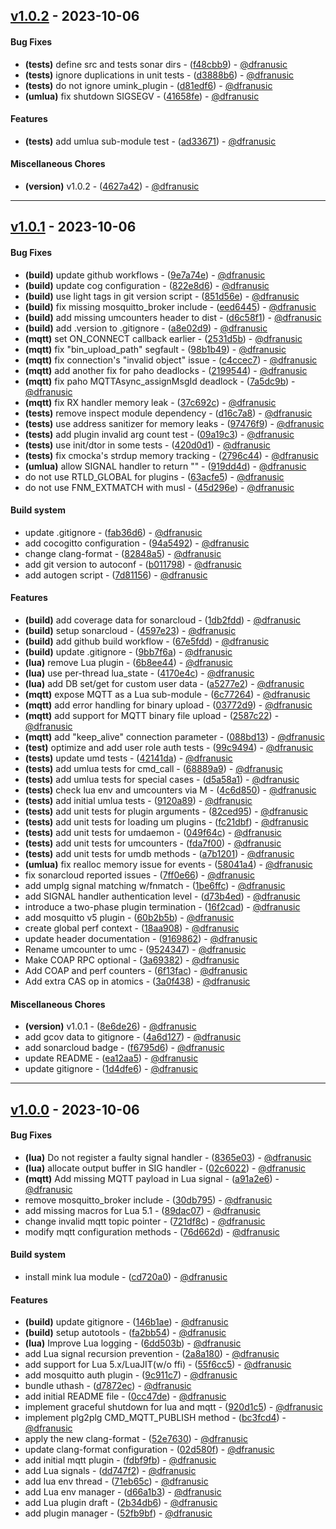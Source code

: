 ## [v1.0.2](https://github.com/link-mink/umink-core/compare/v1.0.1..v1.0.2) - 2023-10-06
#### Bug Fixes
- **(tests)** define src and tests sonar dirs - ([f48cbb9](https://github.com/link-mink/umink-core/commit/f48cbb93a624352ecf4efb19c1d407f5fc6ac6ba)) - [@dfranusic](https://github.com/dfranusic)
- **(tests)** ignore duplications in unit tests - ([d3888b6](https://github.com/link-mink/umink-core/commit/d3888b6b80885edd5f2c4cd591dbef0fc5ae2fd7)) - [@dfranusic](https://github.com/dfranusic)
- **(tests)** do not ignore umink_plugin - ([d81edf6](https://github.com/link-mink/umink-core/commit/d81edf600118bd4a484bcd4dc898fd00b4c89f8b)) - [@dfranusic](https://github.com/dfranusic)
- **(umlua)** fix shutdown SIGSEGV - ([41658fe](https://github.com/link-mink/umink-core/commit/41658fe4a157cac6f5857b11a4def7074e9da6a1)) - [@dfranusic](https://github.com/dfranusic)
#### Features
- **(tests)** add umlua sub-module test - ([ad33671](https://github.com/link-mink/umink-core/commit/ad33671fe1cd6e39a6153bb87b81e51582b1ffca)) - [@dfranusic](https://github.com/dfranusic)
#### Miscellaneous Chores
- **(version)** v1.0.2 - ([4627a42](https://github.com/link-mink/umink-core/commit/4627a425fe3f18d951e65a9ec726453242d3a210)) - [@dfranusic](https://github.com/dfranusic)

- - -

## [v1.0.1](https://github.com/link-mink/umink-core/compare/v1.0.0..v1.0.1) - 2023-10-06
#### Bug Fixes
- **(build)** update github workflows - ([9e7a74e](https://github.com/link-mink/umink-core/commit/9e7a74e239949d42fe418f6b1a624121623e51d5)) - [@dfranusic](https://github.com/dfranusic)
- **(build)** update cog configuration - ([822e8d6](https://github.com/link-mink/umink-core/commit/822e8d615bbf3ae5c70da8fe5bcb2dc58c5d66c3)) - [@dfranusic](https://github.com/dfranusic)
- **(build)** use light tags in git version script - ([851d56e](https://github.com/link-mink/umink-core/commit/851d56eb705ef294b0e9d6cfbb1bf1b49bca6614)) - [@dfranusic](https://github.com/dfranusic)
- **(build)** fix missing mosquitto_broker include - ([eed6445](https://github.com/link-mink/umink-core/commit/eed6445ed7ba0af0ddd7ef37e805cfdf22403f54)) - [@dfranusic](https://github.com/dfranusic)
- **(build)** add missing umcounters header to dist - ([d6c58f1](https://github.com/link-mink/umink-core/commit/d6c58f1dbfb16f344ed06ef948cfa2db894613c4)) - [@dfranusic](https://github.com/dfranusic)
- **(build)** add .version to .gitignore - ([a8e02d9](https://github.com/link-mink/umink-core/commit/a8e02d9c6cfbbaa92d8331b49950cc7db21f0460)) - [@dfranusic](https://github.com/dfranusic)
- **(mqtt)** set ON_CONNECT callback earlier - ([2531d5b](https://github.com/link-mink/umink-core/commit/2531d5b416a13ead8958fbdbcf38f666edae45ca)) - [@dfranusic](https://github.com/dfranusic)
- **(mqtt)** fix "bin_upload_path" segfault - ([98b1b49](https://github.com/link-mink/umink-core/commit/98b1b4900080eebf8cbca3c27b6557dcfc2cd1c5)) - [@dfranusic](https://github.com/dfranusic)
- **(mqtt)** fix connection's "invalid object" issue - ([c4ccec7](https://github.com/link-mink/umink-core/commit/c4ccec7e2b088ca7e1f7b511e84d8c183024dc8d)) - [@dfranusic](https://github.com/dfranusic)
- **(mqtt)** add another fix for paho deadlocks - ([2199544](https://github.com/link-mink/umink-core/commit/2199544e68929726a7746f9f794c7775b1f8dab0)) - [@dfranusic](https://github.com/dfranusic)
- **(mqtt)** fix paho MQTTAsync_assignMsgId deadlock - ([7a5dc9b](https://github.com/link-mink/umink-core/commit/7a5dc9bb8a96b1cd7549d674a1bc7a1514cfe938)) - [@dfranusic](https://github.com/dfranusic)
- **(mqtt)** fix RX handler memory leak - ([37c692c](https://github.com/link-mink/umink-core/commit/37c692c70c592d639ca79fda587ba6ebdb42adfd)) - [@dfranusic](https://github.com/dfranusic)
- **(tests)** remove inspect module dependency - ([d16c7a8](https://github.com/link-mink/umink-core/commit/d16c7a8aeea4a258041c70cf6d8df670adf84527)) - [@dfranusic](https://github.com/dfranusic)
- **(tests)** use address sanitizer for memory leaks - ([97476f9](https://github.com/link-mink/umink-core/commit/97476f916928781a820d51f513c430adcb86f7ae)) - [@dfranusic](https://github.com/dfranusic)
- **(tests)** add plugin invalid arg count test - ([09a19c3](https://github.com/link-mink/umink-core/commit/09a19c34dbf9c417408d08a55ffa367d819c7c29)) - [@dfranusic](https://github.com/dfranusic)
- **(tests)** use init/dtor in some tests - ([420d0d1](https://github.com/link-mink/umink-core/commit/420d0d14a69f88fabf04c75028d27415466d4d06)) - [@dfranusic](https://github.com/dfranusic)
- **(tests)** fix cmocka's strdup memory tracking - ([2796c44](https://github.com/link-mink/umink-core/commit/2796c44fcc5664e765c53746358336b80ac93603)) - [@dfranusic](https://github.com/dfranusic)
- **(umlua)** allow SIGNAL handler to return "" - ([919dd4d](https://github.com/link-mink/umink-core/commit/919dd4d9da7f6ab1fa5149f5e41d37cfe39f80cd)) - [@dfranusic](https://github.com/dfranusic)
- do not use RTLD_GLOBAL for plugins - ([63acfe5](https://github.com/link-mink/umink-core/commit/63acfe56bd9312794a1e8bc760b1cacc4372a9ef)) - [@dfranusic](https://github.com/dfranusic)
- do not use FNM_EXTMATCH with musl - ([45d296e](https://github.com/link-mink/umink-core/commit/45d296e23a274ed83de32d06532108e74ba52c82)) - [@dfranusic](https://github.com/dfranusic)
#### Build system
- update .gitignore - ([fab36d6](https://github.com/link-mink/umink-core/commit/fab36d6159a14df7222e5c9e4a918a6e17b02c3c)) - [@dfranusic](https://github.com/dfranusic)
- add cocogitto configuration - ([94a5492](https://github.com/link-mink/umink-core/commit/94a54927aba84dd39e350163a901f7a5580a96a4)) - [@dfranusic](https://github.com/dfranusic)
- change clang-format - ([82848a5](https://github.com/link-mink/umink-core/commit/82848a5cd02fc5bb9612ed7a4a64c10b9efba72e)) - [@dfranusic](https://github.com/dfranusic)
- add git version to autoconf - ([b011798](https://github.com/link-mink/umink-core/commit/b0117987ed75353fd3de1904b71ac1c56a11b78a)) - [@dfranusic](https://github.com/dfranusic)
- add autogen script - ([7d81156](https://github.com/link-mink/umink-core/commit/7d81156484fbe312e53ba8d18f3f31b2806a0c71)) - [@dfranusic](https://github.com/dfranusic)
#### Features
- **(build)** add coverage data for sonarcloud - ([1db2fdd](https://github.com/link-mink/umink-core/commit/1db2fdd9e9c78a9e65350fc0cf206bd50a41faf8)) - [@dfranusic](https://github.com/dfranusic)
- **(build)** setup sonarcloud - ([4597e23](https://github.com/link-mink/umink-core/commit/4597e23cb9753ede80d483adb4055a57426d8a98)) - [@dfranusic](https://github.com/dfranusic)
- **(build)** add github build workflow - ([67e5fdd](https://github.com/link-mink/umink-core/commit/67e5fdd2bb34de6fd0e44ae7817b59c1442f9df8)) - [@dfranusic](https://github.com/dfranusic)
- **(build)** update .gitignore - ([9bb7f6a](https://github.com/link-mink/umink-core/commit/9bb7f6a2b4b18c21aee6ea40ae6949fbdf61aa64)) - [@dfranusic](https://github.com/dfranusic)
- **(lua)** remove Lua plugin - ([6b8ee44](https://github.com/link-mink/umink-core/commit/6b8ee4433ce660dae5c28e49bc17fed732158d0b)) - [@dfranusic](https://github.com/dfranusic)
- **(lua)** use per-thread lua_state - ([4170e4c](https://github.com/link-mink/umink-core/commit/4170e4c5aacb268618401bede8e75db25c1e210d)) - [@dfranusic](https://github.com/dfranusic)
- **(lua)** add DB set/get for custom user data - ([a5277e2](https://github.com/link-mink/umink-core/commit/a5277e2efb1b67d38c58d98ffc0499b0c124ff90)) - [@dfranusic](https://github.com/dfranusic)
- **(mqtt)** expose MQTT as a Lua sub-module - ([6c77264](https://github.com/link-mink/umink-core/commit/6c77264ca183847d33254ae3eca3a46bd86ea872)) - [@dfranusic](https://github.com/dfranusic)
- **(mqtt)** add error handling for binary upload - ([03772d9](https://github.com/link-mink/umink-core/commit/03772d9cfd60eb8f3d8e027b9ffc0f5e375ca93f)) - [@dfranusic](https://github.com/dfranusic)
- **(mqtt)** add support for MQTT binary file upload - ([2587c22](https://github.com/link-mink/umink-core/commit/2587c22c913f4a1cde9f942e82791bd0c146c708)) - [@dfranusic](https://github.com/dfranusic)
- **(mqtt)** add "keep_alive" connection parameter - ([088bd13](https://github.com/link-mink/umink-core/commit/088bd1399b5d86a055b43dc859c36e72c92748ed)) - [@dfranusic](https://github.com/dfranusic)
- **(test)** optimize and add user role auth tests - ([99c9494](https://github.com/link-mink/umink-core/commit/99c9494c8c1f91afab0e36a3632a7b06014ee7c3)) - [@dfranusic](https://github.com/dfranusic)
- **(tests)** update umd tests - ([42141da](https://github.com/link-mink/umink-core/commit/42141dae9be4481ecfe156117e494a80891eedfa)) - [@dfranusic](https://github.com/dfranusic)
- **(tests)** add umlua tests for cmd_call - ([68889a9](https://github.com/link-mink/umink-core/commit/68889a90e1e1dcbd3baa7c40fb9699ecd58db44a)) - [@dfranusic](https://github.com/dfranusic)
- **(tests)** add umlua tests for special cases - ([d5a58a1](https://github.com/link-mink/umink-core/commit/d5a58a150890d398c14cb33fd75a58cf02fa29d6)) - [@dfranusic](https://github.com/dfranusic)
- **(tests)** check lua env and umcounters via M - ([4c6d850](https://github.com/link-mink/umink-core/commit/4c6d85060edcaf61e5f1a736499c076f39b998b0)) - [@dfranusic](https://github.com/dfranusic)
- **(tests)** add initial umlua tests - ([9120a89](https://github.com/link-mink/umink-core/commit/9120a89df32dc0d32c6f0c667b6fcec54b1a72ec)) - [@dfranusic](https://github.com/dfranusic)
- **(tests)** add unit tests for plugin arguments - ([82ced95](https://github.com/link-mink/umink-core/commit/82ced95e6fcd553228da8bd795069471c1b53e5e)) - [@dfranusic](https://github.com/dfranusic)
- **(tests)** add unit tests for loading um plugins - ([fc21dbf](https://github.com/link-mink/umink-core/commit/fc21dbfa08daeb39c784151a535ce726a3ec6924)) - [@dfranusic](https://github.com/dfranusic)
- **(tests)** add unit tests for umdaemon - ([049f64c](https://github.com/link-mink/umink-core/commit/049f64c6046b3e053712911300779ab43e8d86ef)) - [@dfranusic](https://github.com/dfranusic)
- **(tests)** add unit tests for umcounters - ([fda7f00](https://github.com/link-mink/umink-core/commit/fda7f005ff94015eeb2c0028c5d9eeef88369f09)) - [@dfranusic](https://github.com/dfranusic)
- **(tests)** add unit tests for umdb methods - ([a7b1201](https://github.com/link-mink/umink-core/commit/a7b120110e2200fbc3a3a237da907c1102a85a71)) - [@dfranusic](https://github.com/dfranusic)
- **(umlua)** fix realloc memory issue for events - ([58041a4](https://github.com/link-mink/umink-core/commit/58041a45b306f81e772fed6276bee80beaef2266)) - [@dfranusic](https://github.com/dfranusic)
- fix sonarcloud reported issues - ([7ff0e66](https://github.com/link-mink/umink-core/commit/7ff0e66623a5372c2205bce1386a90589be42838)) - [@dfranusic](https://github.com/dfranusic)
- add umplg signal matching w/fnmatch - ([1be6ffc](https://github.com/link-mink/umink-core/commit/1be6ffc98fc2e9f77c1e913de81470624f66eba4)) - [@dfranusic](https://github.com/dfranusic)
- add SIGNAL handler authentication level - ([d73b4ed](https://github.com/link-mink/umink-core/commit/d73b4ed90c81bddf64e58304e87aedc9a5457ea4)) - [@dfranusic](https://github.com/dfranusic)
- introduce a two-phase plugin termination - ([16f2cad](https://github.com/link-mink/umink-core/commit/16f2cad2b03828c01b50550548c21fddffc419ed)) - [@dfranusic](https://github.com/dfranusic)
- add mosquitto v5 plugin - ([60b2b5b](https://github.com/link-mink/umink-core/commit/60b2b5bf955500950d1cc04bfdc85c653a749d2b)) - [@dfranusic](https://github.com/dfranusic)
- create global perf context - ([18aa908](https://github.com/link-mink/umink-core/commit/18aa908e213438c72c082a2921463c79d60089d2)) - [@dfranusic](https://github.com/dfranusic)
- update header documentation - ([9169862](https://github.com/link-mink/umink-core/commit/91698628396edca17caa33abc1ee49414a6e5ee9)) - [@dfranusic](https://github.com/dfranusic)
- Rename umcounter to umc - ([9524347](https://github.com/link-mink/umink-core/commit/9524347f023b40a30a1482d509a8b399d1d9d062)) - [@dfranusic](https://github.com/dfranusic)
- Make COAP RPC optional - ([3a69382](https://github.com/link-mink/umink-core/commit/3a693825d147243bbc895d8a8be60fc3bb826730)) - [@dfranusic](https://github.com/dfranusic)
- Add COAP and perf counters - ([6f13fac](https://github.com/link-mink/umink-core/commit/6f13faca68b9a862bbfa201475595e6270661eac)) - [@dfranusic](https://github.com/dfranusic)
- Add extra CAS op in atomics - ([3a0f438](https://github.com/link-mink/umink-core/commit/3a0f438f0bebbeaffbcace904d18229ac63d6f74)) - [@dfranusic](https://github.com/dfranusic)
#### Miscellaneous Chores
- **(version)** v1.0.1 - ([8e6de26](https://github.com/link-mink/umink-core/commit/8e6de26ad196bcc2f968c06484adc9d3727c48bd)) - [@dfranusic](https://github.com/dfranusic)
- add gcov data to gitignore - ([4a6d127](https://github.com/link-mink/umink-core/commit/4a6d1274fc639fdb35831d0a4898132ba1937013)) - [@dfranusic](https://github.com/dfranusic)
- add sonarcloud badge - ([f6795d6](https://github.com/link-mink/umink-core/commit/f6795d63d4e6d43fa118045e2953ed28d23afe09)) - [@dfranusic](https://github.com/dfranusic)
- update README - ([ea12aa5](https://github.com/link-mink/umink-core/commit/ea12aa5fbe470b2875b07ab4d7e8d381f7a26197)) - [@dfranusic](https://github.com/dfranusic)
- update gitignore - ([1d4dfe6](https://github.com/link-mink/umink-core/commit/1d4dfe62221c5a45a272433f876fc0de493b3530)) - [@dfranusic](https://github.com/dfranusic)

- - -

## [v1.0.0](https://github.com/link-mink/umink-core/compare/09fc3796a6b10118c04f52f82a2658d4810cf0b5..v1.0.0) - 2023-10-06
#### Bug Fixes
- **(lua)** Do not register a faulty signal handler - ([8365e03](https://github.com/link-mink/umink-core/commit/8365e032f19bfead2cdb3aff5d98a2963b604cee)) - [@dfranusic](https://github.com/dfranusic)
- **(lua)** allocate output buffer in SIG handler - ([02c6022](https://github.com/link-mink/umink-core/commit/02c602294aacffe1f127675271ec32ebaf127e8d)) - [@dfranusic](https://github.com/dfranusic)
- **(mqtt)** Add missing MQTT payload in Lua signal - ([a91a2e6](https://github.com/link-mink/umink-core/commit/a91a2e651e43c0b65c5657b2c89218820b52c88e)) - [@dfranusic](https://github.com/dfranusic)
- remove mosquitto_broker include - ([30db795](https://github.com/link-mink/umink-core/commit/30db795a8741d06e263750a474c0dd7d5ccc818e)) - [@dfranusic](https://github.com/dfranusic)
- add missing macros for Lua 5.1 - ([89dac07](https://github.com/link-mink/umink-core/commit/89dac07c42a9570a851be0136307f6512a4f0aec)) - [@dfranusic](https://github.com/dfranusic)
- change invalid mqtt topic pointer - ([721df8c](https://github.com/link-mink/umink-core/commit/721df8cde34a8f72563a5aa5546f1e78b3696f3c)) - [@dfranusic](https://github.com/dfranusic)
- modify mqtt configuration methods - ([76d662d](https://github.com/link-mink/umink-core/commit/76d662d3ef069a698b749c8a318311d49c6990b8)) - [@dfranusic](https://github.com/dfranusic)
#### Build system
- install mink lua module - ([cd720a0](https://github.com/link-mink/umink-core/commit/cd720a077d3e14e6c23fc0528de25c4048b39fc2)) - [@dfranusic](https://github.com/dfranusic)
#### Features
- **(build)** update gitignore - ([146b1ae](https://github.com/link-mink/umink-core/commit/146b1aea1a4450aa44af82cbeaa90cdba1bb2a4c)) - [@dfranusic](https://github.com/dfranusic)
- **(build)** setup autotools - ([fa2bb54](https://github.com/link-mink/umink-core/commit/fa2bb5469618737e26365cdd3a5484162201501a)) - [@dfranusic](https://github.com/dfranusic)
- **(lua)** Improve Lua logging - ([6dd503b](https://github.com/link-mink/umink-core/commit/6dd503b7e567a8fc1cb3956b77617384249b52f7)) - [@dfranusic](https://github.com/dfranusic)
- add Lua signal recursion prevention - ([2a8a180](https://github.com/link-mink/umink-core/commit/2a8a18008a55f72ab1ab58ac76acf78dec39d99e)) - [@dfranusic](https://github.com/dfranusic)
- add support for Lua 5.x/LuaJIT(w/o ffi) - ([55f6cc5](https://github.com/link-mink/umink-core/commit/55f6cc5f0c6b2e0505991467e453513d076d9fed)) - [@dfranusic](https://github.com/dfranusic)
- add mosquitto auth plugin - ([9c911c7](https://github.com/link-mink/umink-core/commit/9c911c724a73fbcfdf616cfd59827c4ec69534f8)) - [@dfranusic](https://github.com/dfranusic)
- bundle uthash - ([d7872ec](https://github.com/link-mink/umink-core/commit/d7872ec2963fe3b4ea1a0c4c0c7e8269edabca06)) - [@dfranusic](https://github.com/dfranusic)
- add initial README file - ([0cc47de](https://github.com/link-mink/umink-core/commit/0cc47de010b1acaae75a10450208cc08739f2d5a)) - [@dfranusic](https://github.com/dfranusic)
- implement graceful shutdown for lua and mqtt - ([920d1c5](https://github.com/link-mink/umink-core/commit/920d1c524dcd99f792b63cde72a6ff563e9bd072)) - [@dfranusic](https://github.com/dfranusic)
- implement plg2plg CMD_MQTT_PUBLISH method - ([bc3fcd4](https://github.com/link-mink/umink-core/commit/bc3fcd4b4ef2f181547ccd0d35bf7263a332dc85)) - [@dfranusic](https://github.com/dfranusic)
- apply the new clang-format - ([52e7630](https://github.com/link-mink/umink-core/commit/52e76304aa4c3b18d2c61a2eaa55ff28b7f2dd4d)) - [@dfranusic](https://github.com/dfranusic)
- update clang-format configuration - ([02d580f](https://github.com/link-mink/umink-core/commit/02d580fecd68f75581252a676e61bc531b21d6e5)) - [@dfranusic](https://github.com/dfranusic)
- add initial mqtt plugin - ([fdbf9fb](https://github.com/link-mink/umink-core/commit/fdbf9fb9e5b4927f394d34170be45aa8bfe8f7b1)) - [@dfranusic](https://github.com/dfranusic)
- add Lua signals - ([dd747f2](https://github.com/link-mink/umink-core/commit/dd747f21cfff73c65ffbd2916b153b9162db8e35)) - [@dfranusic](https://github.com/dfranusic)
- add lua env thread - ([71eb65c](https://github.com/link-mink/umink-core/commit/71eb65cf76edea7d237824654e5943e13c1011de)) - [@dfranusic](https://github.com/dfranusic)
- add Lua env manager - ([d66a1b3](https://github.com/link-mink/umink-core/commit/d66a1b360752f39c5ed66c7a484af9993ea9a825)) - [@dfranusic](https://github.com/dfranusic)
- add Lua plugin draft - ([2b34db6](https://github.com/link-mink/umink-core/commit/2b34db6aafe100182a59634aca2be52ed24255eb)) - [@dfranusic](https://github.com/dfranusic)
- add plugin manager - ([52fb9bf](https://github.com/link-mink/umink-core/commit/52fb9bfc6620135b2b3babbefdce64d4a40b74b8)) - [@dfranusic](https://github.com/dfranusic)


